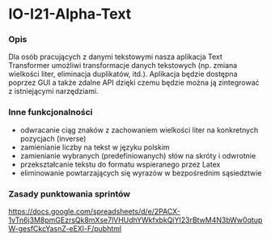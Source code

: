 # IO-I21-Alpha-Text

### Opis

Dla osób pracujących z danymi tekstowymi nasza aplikacja Text Transformer umożliwi transformacje danych tekstowych (np. zmiana wielkości liter, eliminacja duplikatów, itd.). Aplikacja będzie dostępna poprzez GUI a także zdalne API dzięki czemu będzie można ją zintegrować z istniejącymi narzędziami.

### Inne funkcjonalności
- odwracanie ciąg znaków z zachowaniem wielkości liter na konkretnych pozycjach (inverse)
- zamienianie liczby na tekst w języku polskim 
- zamienianie wybranych (predefiniowanych) słów na skróty i odwrotnie
- przekształcanie tekstu do formatu wspieranego przez Latex
- eliminowanie powtarzających się wyrazów w bezpośrednim sąsiedztwie 

### Zasady punktowania sprintów 
 https://docs.google.com/spreadsheets/d/e/2PACX-1vTn6j3M8pmGEzrsQk8mXse7lVHUdhYWkfxbkQiYI23rBtwM4N3bWw0qtupW-gesfCkcYasnZ-eEXl-F/pubhtml
